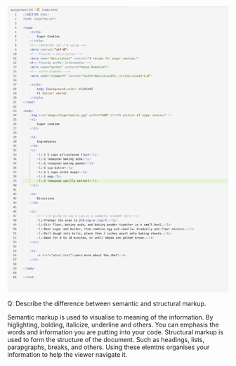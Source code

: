 ![screenshot](./images/Screenshot.jpg)

Q: Describe the difference between semantic and structural markup.

Semantic markup is used to visualise to meaning of the information. By higlighting, bolding, italicize, underline and others. You can emphasis the words and information you are putting into your code.
Structural markup is used to form the structure of the document. Such as headings, lists, parapgraphs, breaks, and others. Using these elemtns organises your information to help the viewer navigate it. 

